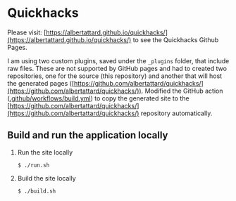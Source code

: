# Quickhacks

Please visit: [https://albertattard.github.io/quickhacks/](https://albertattard.github.io/quickhacks/) to see the
Quickhacks Github Pages.

I am using two custom plugins, saved under the `_plugins` folder, that include raw files. These are not supported by
GitHub pages and had to created two repositories, one for the source (this repository) and another that will host the
generated pages ([https://github.com/albertattard/quickhacks/](https://github.com/albertattard/quickhacks/)). Modified
the GitHub action ([.github/workflows/build.yml](.github/workflows/build.yml)) to copy the generated site to
the [https://github.com/albertattard/quickhacks/](https://github.com/albertattard/quickhacks/) repository automatically.

## Build and run the application locally

1. Run the site locally

   ```console
   $ ./run.sh
   ```

1. Build the site locally

   ```console
   $ ./build.sh
   ```
